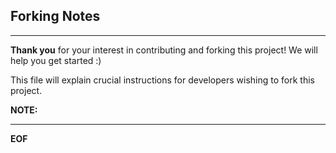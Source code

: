 ## Forking Notes

-------

**Thank you** for your interest in contributing and forking this project! We will help you get started :)

This file will explain crucial instructions for developers wishing to fork this project.

**NOTE:** 

-------


**EOF**